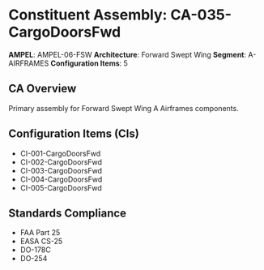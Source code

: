 # Constituent Assembly: CA-035-CargoDoorsFwd

**AMPEL**: AMPEL-06-FSW
**Architecture**: Forward Swept Wing
**Segment**: A-AIRFRAMES
**Configuration Items**: 5

## CA Overview
Primary assembly for Forward Swept Wing A Airframes components.

## Configuration Items (CIs)
- CI-001-CargoDoorsFwd
- CI-002-CargoDoorsFwd
- CI-003-CargoDoorsFwd
- CI-004-CargoDoorsFwd
- CI-005-CargoDoorsFwd

## Standards Compliance
- FAA Part 25
- EASA CS-25
- DO-178C
- DO-254

